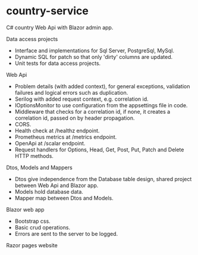# country-service
C# country Web Api with Blazor admin app.

Data access projects
- Interface and implementations for Sql Server, PostgreSql, MySql.
- Dynamic SQL for patch so that only 'dirty' columns are updated.
- Unit tests for data access projects.    

Web Api
- Problem details (with added context), for general exceptions, validation failures and logical errors such as duplication.
- Serilog with added request context, e.g. correlation id.
- IOptionsMonitor to use configuration from the appsettings file in code. 
- Middleware that checks for a correlation id, if none, it creates a correlation id, passed on by header propagation.
- CORS.
- Health check at /healthz endpoint.
- Prometheus metrics at /metrics endpoint.
- OpenApi at /scalar endpoint. 
- Request handlers for Options, Head, Get, Post, Put, Patch and Delete HTTP methods.

Dtos, Models and Mappers
- Dtos give independence from the Database table design, shared project between Web Api and Blazor app. 
- Models hold database data.
- Mapper map between Dtos and Models. 

Blazor web app
- Bootstrap css.
- Basic crud operations.
- Errors are sent to the server to be logged.

Razor pages website
